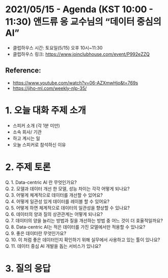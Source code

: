 # 2021/05/15 - Agenda (KST 10:00 - 11:30) 앤드류 응 교수님의 “데이터 중심의 AI”

- 클럽하우스 시간: 토요일(5/15) 오후 10시~11:30
- 클럽하우스 링크:  https://www.joinclubhouse.com/event/P992eZZQ

Reference: 
- 
- https://www.youtube.com/watch?v=06-AZXmwHjo&t=769s
- https://jiho-ml.com/weekly-nlp-35/



# 1. 오늘 대화 주제 소개

- 스피커 소개 (각 1분 미만)
- 소속 회사/ 기관
- 하고 계시는 일
- 오늘 스피커로 참석하신 이유

# 2. 주제 토론 

Q. 1. Data-centric AI 란 무엇인가요?    
Q. 2. 모델과 데이터 개선 한 모델, 성능 차이는 각각 어떻게 되나요?  
Q. 3. 어떻게 체계적으로 데이터를 개선할 수 있어요?  
Q. 4. 어떻게 일관성 있게 데이터를 레이블 할 수 있어요?  
Q. 5. 어떻게 하면 체계적으로 데이터의 일관성을 향상할 수 있나요?    
Q. 6. 데이터의 양과 질의 상관관계는 어떻게 되나요?   
Q. 7. 데이터의 양을 늘리는 방법과 질을 개선하는 방법 중 어느 것이 더 효율적일까요?  
Q. 8. Data-centric AI는 적은 데이터를 가진 모델에서만 적용할 수 있나요?  
Q. 9. 좋은 데이터란 무엇인가요?    
Q. 10. 이 처럼 좋은 데이터인지 확인하기 위해 실무에서 사용하고 있는 툴이 있나요?  
Q. 11. 데이터 중심 AI 개발을 돕는 서비스가 있나요?    

# 3. 질의 응답 

 
